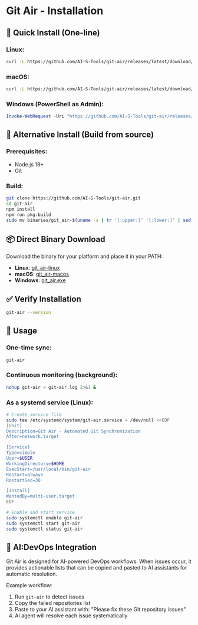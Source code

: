 # Git Air - Installation

## 🚀 Quick Install (One-line)

### Linux:
```bash
curl -L https://github.com/AI-S-Tools/git-air/releases/latest/download/git_air-linux -o /tmp/git-air && chmod +x /tmp/git-air && sudo mv /tmp/git-air /usr/local/bin/git-air && echo '✅ Git Air installed successfully! Run: git-air'
```

### macOS:
```bash
curl -L https://github.com/AI-S-Tools/git-air/releases/latest/download/git_air-macos -o /tmp/git-air && chmod +x /tmp/git-air && sudo mv /tmp/git-air /usr/local/bin/git-air && echo '✅ Git Air installed successfully! Run: git-air'
```

### Windows (PowerShell as Admin):
```powershell
Invoke-WebRequest -Uri "https://github.com/AI-S-Tools/git-air/releases/latest/download/git_air.exe" -OutFile "$env:TEMP\git-air.exe"; Move-Item -Path "$env:TEMP\git-air.exe" -Destination "C:\Windows\System32\git-air.exe"; Write-Host "✅ Git Air installed successfully! Run: git-air" -ForegroundColor Green
```

## 🔧 Alternative Install (Build from source)

### Prerequisites:
- Node.js 18+
- Git

### Build:
```bash
git clone https://github.com/AI-S-Tools/git-air.git
cd git-air
npm install
npm run pkg:build
sudo mv binaries/git_air-$(uname -s | tr '[:upper:]' '[:lower:]' | sed 's/darwin/macos/') /usr/local/bin/git-air
```

## 📦 Direct Binary Download

Download the binary for your platform and place it in your PATH:

- **Linux**: [git_air-linux](https://github.com/AI-S-Tools/git-air/releases/latest/download/git_air-linux)
- **macOS**: [git_air-macos](https://github.com/AI-S-Tools/git-air/releases/latest/download/git_air-macos)
- **Windows**: [git_air.exe](https://github.com/AI-S-Tools/git-air/releases/latest/download/git_air.exe)

## ✅ Verify Installation

```bash
git-air --version
```

## 🚀 Usage

### One-time sync:
```bash
git-air
```

### Continuous monitoring (background):
```bash
nohup git-air > git-air.log 2>&1 &
```

### As a systemd service (Linux):
```bash
# Create service file
sudo tee /etc/systemd/system/git-air.service > /dev/null <<EOF
[Unit]
Description=Git Air - Automated Git Synchronization
After=network.target

[Service]
Type=simple
User=$USER
WorkingDirectory=$HOME
ExecStart=/usr/local/bin/git-air
Restart=always
RestartSec=30

[Install]
WantedBy=multi-user.target
EOF

# Enable and start service
sudo systemctl enable git-air
sudo systemctl start git-air
sudo systemctl status git-air
```

## 🤖 AI:DevOps Integration

Git Air is designed for AI-powered DevOps workflows. When issues occur, it provides actionable lists that can be copied and pasted to AI assistants for automatic resolution.

Example workflow:
1. Run `git-air` to detect issues
2. Copy the failed repositories list
3. Paste to your AI assistant with: "Please fix these Git repository issues"
4. AI agent will resolve each issue systematically